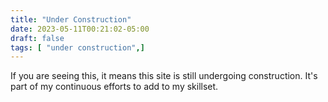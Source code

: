 ```yaml
---
title: "Under Construction"
date: 2023-05-11T00:21:02-05:00
draft: false
tags: [ "under construction",]
---
```


If you are seeing this, it means this site is still undergoing construction.  It's part of my continuous efforts to add to my skillset.